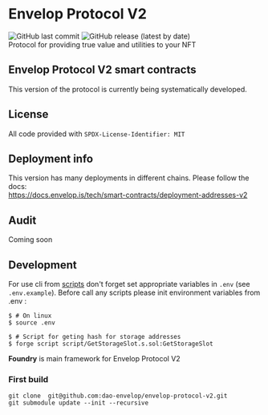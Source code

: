 # Envelop Protocol V2
![GitHub last commit](https://img.shields.io/github/last-commit/dao-envelop/envelop-protocol-v2)
![GitHub release (latest by date)](https://img.shields.io/github/v/release/dao-envelop/envelop-protocol-v2)  
Protocol for providing true value and utilities to your NFT  

## Envelop Protocol V2 smart contracts  
This version of the protocol is currently being systematically developed. 

## License
All code provided with  `SPDX-License-Identifier: MIT`

## Deployment info 
This version has many deployments in different chains. Please follow the docs:  
https://docs.envelop.is/tech/smart-contracts/deployment-addresses-v2  

## Audit  
Coming soon

## Development  
For use cli from [scripts](./script/README.md) don't forget set appropriate variables in `.env` (see 
`.env.example`). Before call any scripts please init environment variables from .env :
```shell
$ # On linux
$ source .env
``` 

```shell
$ # Script for geting hash for storage addresses
$ forge script script/GetStorageSlot.s.sol:GetStorageSlot
```


**Foundry**  is main framework for Envelop Protocol V2 

### First build
```shell
git clone  git@github.com:dao-envelop/envelop-protocol-v2.git 
git submodule update --init --recursive
```